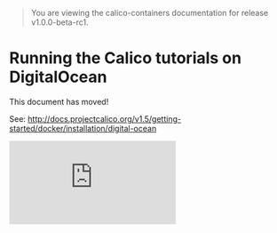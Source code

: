 > You are viewing the calico-containers documentation for release v1.0.0-beta-rc1.

# Running the Calico tutorials on DigitalOcean

This document has moved!

See: http://docs.projectcalico.org/v1.5/getting-started/docker/installation/digital-ocean

[![Analytics](https://calico-ga-beacon.appspot.com/UA-52125893-3/calico-containers/docs/calico-with-docker/DigitalOcean.md?pixel)](https://github.com/igrigorik/ga-beacon)
